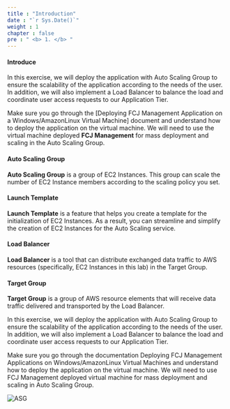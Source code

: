 ```yaml
---
title : "Introduction"
date : "`r Sys.Date()`"
weight : 1
chapter : false
pre : " <b> 1. </b> "
---
```


#### Introduce

In this exercise, we will deploy the application with Auto Scaling Group to ensure the scalability of the application according to the needs of the user. In addition, we will also implement a Load Balancer to balance the load and coordinate user access requests to our Application Tier.

Make sure you go through the [Deploying FCJ Management Application on a Windows/AmazonLinux Virtual Machine] document and understand how to deploy the application on the virtual machine. We will need to use the virtual machine deployed **FCJ Management** for mass deployment and scaling in the Auto Scaling Group.

#### Auto Scaling Group

**Auto Scaling Group** is a group of EC2 Instances. This group can scale the number of EC2 Instance members according to the scaling policy you set.

#### Launch Template

**Launch Template** is a feature that helps you create a template for the initialization of EC2 Instances. As a result, you can streamline and simplify the creation of EC2 Instances for the Auto Scaling service.

#### Load Balancer

**Load Balancer** is a tool that can distribute exchanged data traffic to AWS resources (specifically, EC2 Instances in this lab) in the Target Group.

#### Target Group

**Target Group** is a group of AWS resource elements that will receive data traffic delivered and transported by the Load Balancer.

In this exercise, we will deploy the application with Auto Scaling Group to ensure the scalability of the application according to the needs of the user. In addition, we will also implement a Load Balancer to balance the load and coordinate user access requests to our Application Tier.

Make sure you go through the documentation Deploying FCJ Management Applications on Windows/AmazonLinux Virtual Machines and understand how to deploy the application on the virtual machine. We will need to use FCJ Management deployed virtual machine for mass deployment and scaling in Auto Scaling Group.


![ASG](/images/2-Prerequiste/0.png?featherlight=false&width=50pc)